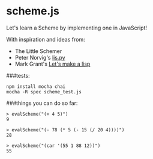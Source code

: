 scheme.js
=========

Let's learn a Scheme by implementing one in JavaScript!

With inspiration and ideas from:
- The Little Schemer
- Peter Norvig's [lis.py](http://norvig.com/lispy.html)
- Mark Grant's [Let's make a lisp](https://github.com/mg50/lisp)

###tests:

```
npm install mocha chai
mocha -R spec scheme_test.js
```

###things you can do so far:
```
> evalScheme("(+ 4 5)")
9

> evalScheme("(- 78 (* 5 (- 15 (/ 20 4))))")
28

> evalScheme("(car '(55 1 88 12))")
55
```

